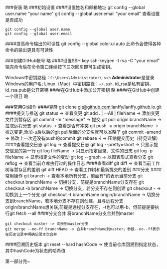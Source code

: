 ###安装
    略
###初始设置
####设置姓名和邮箱地址
    git config --global user.name "your name"
    git config --global user.email "your email"
查看设置是否成功

    git config --global user.name
    git config --global user.email
####提高命令输出的可读性
    git config --global color.ui auto
此命令会使得各种命令的输出更具有可读性

###创建GitHub帐号
    略
####设置SSH key
    ssh-keygen -t rsa -C "your email"
输完命令后在命令窗口连续按下三次回车即可生成密钥。

Windows中密钥路径：`C:\Users\Administrator\.ssh` **Administrator**是登录Windows的用户名;
Linux（Mac）中密钥路径：`~/.ssh`.
id_rsa是私有密钥，id_rsa.pub是公开密钥
####在GitHub中添加公开密钥
    略
####在GitHub中创建一个项目
    略
    
###常用Git操作
####克隆
    git clone git@github.com:lanffy/lanffy.github.io.git
####提交与推送
    git status -> 查看变更
    git add . | --All | fileName -> 添加变更文件到暂存区
    git commit -m "message" -> 提交
    git pull origin branchName -> 拉取远程分支
    git status -> 查看是否有冲突
    git push -u origin branchName -> 推送变更,添加-u后以后的git pull后面的分支名就可以省略了
    git commit -amend -> 修改上一次还没有push的commit
    git rebase -i -> 压缩提交历史（待见详解）
####查看提交日志
    git log -> 查看提交日志
    git log --pretty=short -> 只显示提交信息的第一行
    git log fileName -> 只显示指定目录、文件的日志
    git log -p fileName -> 显示指定文件的变动
    git log --graph -> 以图表形式查看分支
    git reflog -> 查看当前仓库执行过的操作日志
####查看diff
    git diff -> 查看当前工作树与暂存区的差别
    git diff HEAD -> 查看工作树和最新提交的差别
###分支
####常用操作
    git branch -> 查看本地所有分支，前面有*的表示当前分支
    git checkout branchName -> 切换分支，前提是branchName分支存在
    git checkout -b branchName -> 切换分支，若分支不存在则创建
    git checkout - -> 切换到上一个分支
    git checkout -t branchName origin/branchName -> 切换分支到branchName，若本地分支不存在则创建，且与远程分支origin/branchName想关联,前提是远程分支存在，-t也可以用-b，但前提是要执行git fetch --all
####分支合并
将branchName分支合并到master

    git checkout master -> 切换到master分支
    git merge --no-ff branchName -> 合并branchName到master，参数--no--ff表示在历史记录中明确记录本次合并
####回溯历史版本
    git reset --hard hashCode -> 使当前仓库回溯到指定状态，其中hashCode为状态的哈希值

第一部分完~


